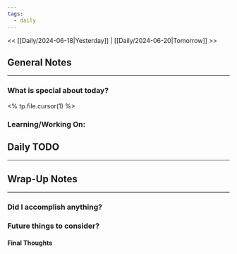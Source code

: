 ```yaml
---
tags:
  - daily
---
```

<< [[Daily/2024-06-18|Yesterday]] |  [[Daily/2024-06-20|Tomorrow]] >>

## General Notes
---
### What is special about today?
<% tp.file.cursor(1) %>

### Learning/Working On:



## Daily TODO
---




## Wrap-Up Notes
---
### Did I accomplish anything?
### Future things to consider?
#### Final Thoughts

